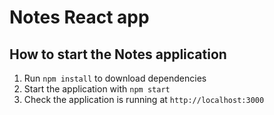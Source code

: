 # Notes React app

How to start the Notes application
---

1. Run `npm install` to download dependencies
1. Start the application with `npm start`
1. Check the application is running at `http://localhost:3000`
